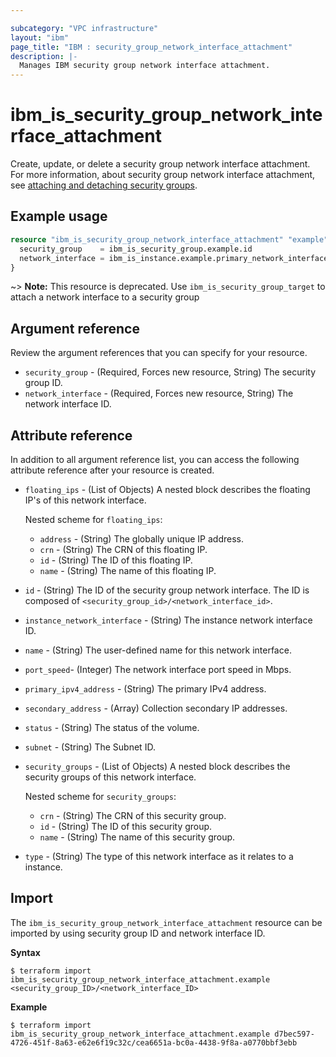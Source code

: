 ```yaml
---

subcategory: "VPC infrastructure"
layout: "ibm"
page_title: "IBM : security_group_network_interface_attachment"
description: |-
  Manages IBM security group network interface attachment.
---
```


# ibm_is_security_group_network_interface_attachment
Create, update, or delete a security group network interface attachment. For more information, about security group network interface attachment, see [attaching and detaching security groups](https://cloud.ibm.com/docs/vpc?topic=vpc-alb-integration-with-security-groups#attaching-detaching-sg-to-alb).

## Example usage

```terraform
resource "ibm_is_security_group_network_interface_attachment" "example" {
  security_group    = ibm_is_security_group.example.id
  network_interface = ibm_is_instance.example.primary_network_interface[0].id
}
```
~> **Note:** This resource is deprecated. Use `ibm_is_security_group_target` to attach a network interface to a security group

## Argument reference
Review the argument references that you can specify for your resource. 

- `security_group` - (Required, Forces new resource, String) The security group ID. 
- `network_interface` - (Required, Forces new resource, String) The network interface ID.

## Attribute reference
In addition to all argument reference list, you can access the following attribute reference after your resource is created.

- `floating_ips` - (List of Objects) A nested block describes the floating IP's of this network interface.

  Nested scheme for `floating_ips`:
	- `address` - (String) The globally unique IP address.
	- `crn` - (String) The CRN of this floating IP.
	- `id` - (String) The ID of this floating IP.
	- `name` - (String) The name of this floating IP.
- `id` - (String) The ID of the security group network interface. The ID is composed of `<security_group_id>/<network_interface_id>`.
- `instance_network_interface` - (String) The instance network interface ID.
- `name` - (String) The user-defined name for this network interface.
- `port_speed`- (Integer) The network interface port speed in Mbps.
- `primary_ipv4_address` - (String) The primary IPv4 address.
- `secondary_address` - (Array) Collection secondary IP addresses.
- `status` - (String) The status of the volume.
- `subnet` - (String) The Subnet ID.
- `security_groups` - (List of Objects) A nested block describes the security groups of this network interface.

  Nested scheme for `security_groups`:
	- `crn` - (String) The CRN of this security group.
	- `id` - (String) The ID of this security group.
	- `name` - (String) The name of this security group.
- `type` - (String) The type of this network interface as it relates to a instance.



## Import
The `ibm_is_security_group_network_interface_attachment` resource can be imported by using security group ID and network interface ID.

**Syntax**

```
$ terraform import ibm_is_security_group_network_interface_attachment.example <security_group_ID>/<network_interface_ID>
```

**Example**

```
$ terraform import ibm_is_security_group_network_interface_attachment.example d7bec597-4726-451f-8a63-e62e6f19c32c/cea6651a-bc0a-4438-9f8a-a0770bbf3ebb
```
